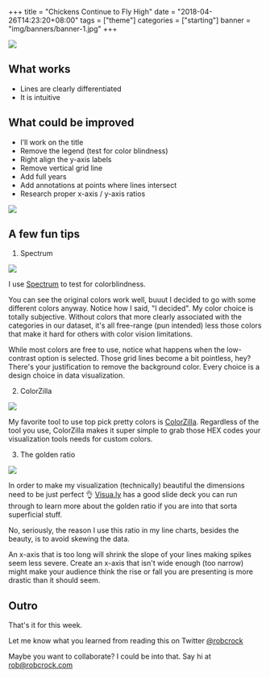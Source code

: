 +++
title = "Chickens Continue to Fly High"
date = "2018-04-26T14:23:20+08:00"
tags = ["theme"]
categories = ["starting"]
banner = "img/banners/banner-1.jpg"
+++

![](/img/post-5/original-chart.png)

## What works

* Lines are clearly differentiated
* It is intuitive

## What could be improved

* I’ll work on the title
* Remove the legend (test for color blindness)
* Right align the y-axis labels
* Remove vertical grid line
* Add full years
* Add annotations at points where lines intersect
* Research proper x-axis / y-axis ratios

![](/img/post-5/chart-makeover.png)

## A few fun tips

1. Spectrum

![](/img/post-5/spectrum.gif)

I use [Spectrum](https://chrome.google.com/webstore/detail/spectrum/ofclemegkcmilinpcimpjkfhjfgmhieb) to test for colorblindness.

You can see the original colors work well, buuut I decided to go with some different colors anyway. Notice how I said, "I decided". My color choice is totally subjective. Without colors that more clearly associated with the categories in our dataset, it's all free-range (pun intended) less those colors that make it hard for others with color vision limitations.

While most colors are free to use, notice what happens when the low-contrast option is selected. Those grid lines become a bit pointless, hey? There's your justification to remove the background color. Every choice is a design choice in data visualization.

2. ColorZilla

![](/img/post-5/colorzilla.gif)

My favorite tool to use top pick pretty colors is [ColorZilla](https://chrome.google.com/webstore/detail/colorzilla/bhlhnicpbhignbdhedgjhgdocnmhomnp). Regardless of the tool you use, ColorZilla makes it super simple to grab those HEX codes your visualization tools needs for custom colors.

3. The golden ratio

![](/img/post-5/colorzilla.golden-ratio.png)

In order to make my visualization (technically) beautiful the dimensions need to be just perfect 👌 [Visua.ly](https://visual.ly/community/presentation/business/golden-ratio-design) has a good slide deck you can run through to learn more about the golden ratio if you are into that sorta superficial stuff.

No, seriously, the reason I use this ratio in my line charts, besides the beauty, is to avoid skewing the data.

An x-axis that is too long will shrink the slope of your lines making spikes seem less severe. Create an x-axis that isn't wide enough (too narrow) might make your audience think the rise or fall you are presenting is more drastic than it should seem.

## Outro

That's it for this week.

Let me know what you learned from reading this on Twitter [@robcrock](https://twitter.com/robcrock)

Maybe you want to collaborate? I could be into that. Say hi at [rob@robcrock.com](mailto:rob@robcrock.com)